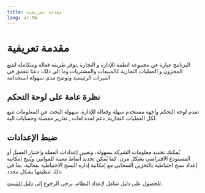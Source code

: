 ```yaml
---
title: مقدمة تعريفية
lang: ar-MA
---
```


# مقدمة تعريفية

 البرنامج عبارة عن مجموعة انطمة للإدارة و التجارة ,توفر طريقة فعالة ومتكاملة لتتبع المخزون و العمليات التجارية كالمبيعات والمشتريات وما الى ذلك. دعنا نتعمق في الميزات الرئيسية ونوضح مدى سهولة استخدامه

## نظرة عامة على لوحة التحكم

تقدم لوحة التحكم واجهة مستخدم سهلة وفعالة للإدارة. سهولة البحث عن المعلومات تتبع لكل العمليات التجارية, دعم لعدة لغات , تقارير مفصلة وحسابات الية.

## ضبط الإعدادات

يُمكنك تحديد معلومات الشركة بسهولة، وتعيين إعدادات العملة واختيار العميل أو المستودع الافتراضي بشكل مرن. كما يُمكن تحديد أنماط معينة للفواتير، ويُتيح إمكانية إعداد نسخ احتياطية بالتخزين السحابي مع إمكانية إدارة النسخ الاحتياطية بفعالية، بما في ذلك تنظيفها بشكل محدد.

للحصول على دليل شامل لإعداد النظام، يرجى الرجوع إلى [دليل التثبيت](/ar/guide/installation.html).
